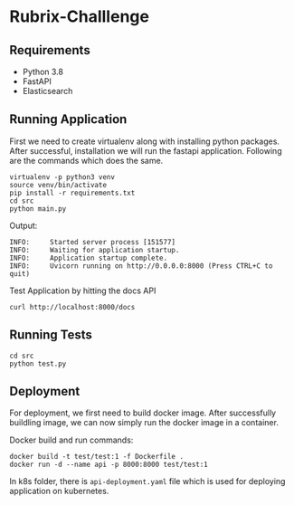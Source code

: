 # Rubrix-Challlenge

## Requirements

- Python 3.8
- FastAPI
- Elasticsearch

## Running Application

First we need to create virtualenv along with installing python packages.
After successful, installation we will run the fastapi application.
Following are the commands which does the same.

```commandline
virtualenv -p python3 venv
source venv/bin/activate
pip install -r requirements.txt
cd src
python main.py
```

Output:

```commandline
INFO:     Started server process [151577]
INFO:     Waiting for application startup.
INFO:     Application startup complete.
INFO:     Uvicorn running on http://0.0.0.0:8000 (Press CTRL+C to quit)
```

Test Application by hitting the docs API

```commandline
curl http://localhost:8000/docs
```

## Running Tests

```commandline
cd src
python test.py
```

## Deployment

For deployment, we first need to build docker image. After successfully buildling image,
we can now simply run the docker image in a container.

Docker build and run commands:

```commandline
docker build -t test/test:1 -f Dockerfile .
docker run -d --name api -p 8000:8000 test/test:1
```

In k8s folder, there is `api-deployment.yaml` file which is used for deploying application on
kubernetes.
